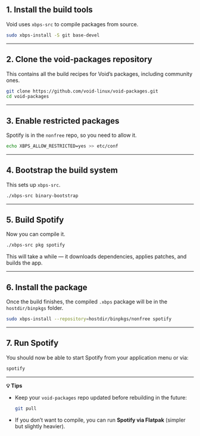 ## **1. Install the build tools**

Void uses `xbps-src` to compile packages from source.

```bash
sudo xbps-install -S git base-devel
```

---

## **2. Clone the void-packages repository**

This contains all the build recipes for Void’s packages, including community ones.

```bash
git clone https://github.com/void-linux/void-packages.git
cd void-packages
```

---

## **3. Enable restricted packages**

Spotify is in the `nonfree` repo, so you need to allow it.

```bash
echo XBPS_ALLOW_RESTRICTED=yes >> etc/conf
```

---

## **4. Bootstrap the build system**

This sets up `xbps-src`.

```bash
./xbps-src binary-bootstrap
```

---

## **5. Build Spotify**

Now you can compile it.

```bash
./xbps-src pkg spotify
```

This will take a while — it downloads dependencies, applies patches, and builds the app.

---

## **6. Install the package**

Once the build finishes, the compiled `.xbps` package will be in the `hostdir/binpkgs` folder.

```bash
sudo xbps-install --repository=hostdir/binpkgs/nonfree spotify
```

---

## **7. Run Spotify**

You should now be able to start Spotify from your application menu or via:

```bash
spotify
```

---

**💡 Tips**

* Keep your `void-packages` repo updated before rebuilding in the future:

  ```bash
  git pull
  ```
* If you don’t want to compile, you can run **Spotify via Flatpak** (simpler but slightly heavier).
